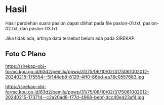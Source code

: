 # Hasil

Hasil perolehan suara paslon dapat dilihat pada file paslon-01.txt, paslon-02.txt, dan paslon-03.txt.

Jika tidak ada, artinya data tersebut belum ada pada SIREKAP.

## Foto C Plano

https://sirekap-obj-formc.kpu.go.id/63d2/pemilu/ppwp/31/75/06/10/02/3175061002012-20240215-175554--5f144eb8-8129-4ff0-86bd-aa78c0557683.jpg

https://sirekap-obj-formc.kpu.go.id/63d2/pemilu/ppwp/31/75/06/10/02/3175061002012-20240215-173714--c2a20ad8-f77d-4968-bebf-dcc40ed23af4.jpg
